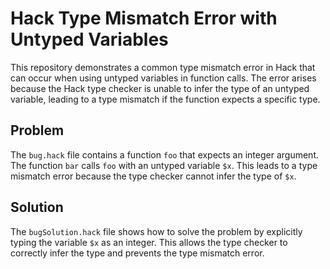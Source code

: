 # Hack Type Mismatch Error with Untyped Variables

This repository demonstrates a common type mismatch error in Hack that can occur when using untyped variables in function calls.  The error arises because the Hack type checker is unable to infer the type of an untyped variable, leading to a type mismatch if the function expects a specific type.

## Problem

The `bug.hack` file contains a function `foo` that expects an integer argument.  The function `bar` calls `foo` with an untyped variable `$x`. This leads to a type mismatch error because the type checker cannot infer the type of `$x`.

## Solution

The `bugSolution.hack` file shows how to solve the problem by explicitly typing the variable `$x` as an integer. This allows the type checker to correctly infer the type and prevents the type mismatch error.